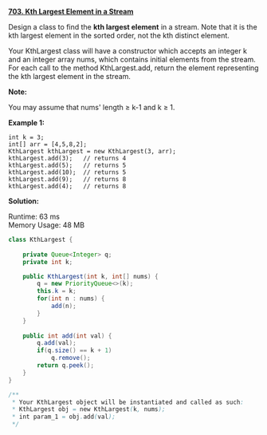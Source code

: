 **[703. Kth Largest Element in a Stream](https://leetcode.com/problems/kth-largest-element-in-a-stream/)**

Design a class to find the **kth largest element** in a stream. Note that it is the kth largest element in the sorted order, not the kth distinct element.

Your KthLargest class will have a constructor which accepts an integer k and an integer array nums, which contains initial elements from the stream. For each call to the method KthLargest.add, return the element representing the kth largest element in the stream.

**Note:**

You may assume that nums' length ≥ k-1 and k ≥ 1.

**Example 1:**

```
int k = 3;
int[] arr = [4,5,8,2];
KthLargest kthLargest = new KthLargest(3, arr);
kthLargest.add(3);   // returns 4
kthLargest.add(5);   // returns 5
kthLargest.add(10);  // returns 5
kthLargest.add(9);   // returns 8
kthLargest.add(4);   // returns 8
```
 
**Solution:**

Runtime: 63 ms<br/>
Memory Usage: 48 MB

```java
class KthLargest {
    
    private Queue<Integer> q;
    private int k;

    public KthLargest(int k, int[] nums) {
        q = new PriorityQueue<>(k);
        this.k = k;
        for(int n : nums) {
            add(n);
        }
    }
    
    public int add(int val) {
        q.add(val);
        if(q.size() == k + 1)
            q.remove();
        return q.peek();
    }
}

/**
 * Your KthLargest object will be instantiated and called as such:
 * KthLargest obj = new KthLargest(k, nums);
 * int param_1 = obj.add(val);
 */
```